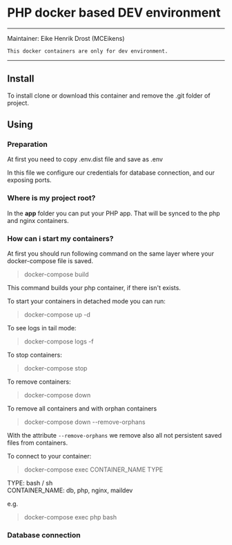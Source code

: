 # PHP docker based DEV environment

---

Maintainer: Eike Henrik Drost (MCEikens)

`This docker containers are only for dev environment.`

---
## Install
To install clone or download this container and remove the .git folder of project.


## Using

### Preparation
At first you need to copy .env.dist file and save as .env

In this file we configure our credentials for database connection, and our exposing ports.

### Where is my project root?
In the **app** folder you can put your PHP app. That will be synced to the php and nginx containers.

### How can i start my containers?
At first you should run following command on the same layer where your docker-compose file is saved.
> docker-compose build

This command builds your php container, if there isn't exists.

To start your containers in detached mode you can run:
> docker-compose up -d

To see logs in tail mode: 
> docker-compose logs -f

To stop containers:
> docker-compose stop

To remove containers:
> docker-compose down

To remove all containers and with orphan containers
> docker-compose down --remove-orphans

With the attribute `--remove-orphans` we remove also all not persistent saved files from containers.

To connect to your container:
> docker-compose exec CONTAINER_NAME TYPE

TYPE: bash / sh <br/>
CONTAINER_NAME: db, php, nginx, maildev

e.g.
> docker-compose exec php bash

### Database connection
